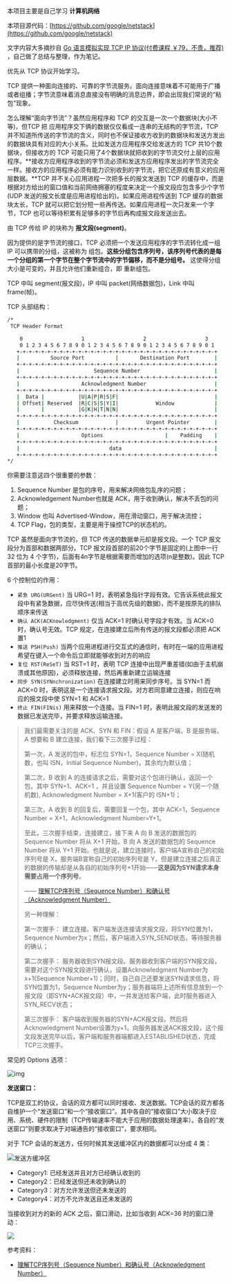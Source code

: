 本项目主要是自己学习 **计算机网络**

本项目源代码：[https://github.com/google/netstack](https://github.com/google/netstack)

文字内容大多摘抄自 [Go 语言模拟实现 TCP IP 协议(付费课程 ￥79，不贵，推荐)](https://www.lanqiao.cn/courses/1300) ，自己做了总结与整理，作为笔记。

优先从 TCP 协议开始学习。

TCP 提供一种面向连接的、可靠的字节流服务。面向连接意味着不可能用于广播或者组播；字节流意味着消息直接没有明确的消息边界，即会出现我们常说的“粘包”现象。

怎么理解“面向字节流”？虽然应用程序和 TCP 的交互是一次一个数据块(大小不等)，但TCP 把 应用程序交下俩的数据仅仅看成一连串的无结构的字节流，TCP 并不知道所传送的字节流的含义，同时也不保证接收方收到的数据块和发送方发出的数据块具有对应的大小关系。比如发送方应用程序交给发送方的 TCP 共10个数据块，但接收方的 TCP 可能只用了4个数据块就把收到的字节流交付上层的应用程序。**接收方应用程序收到的字节流必须和发送方应用程序发出的字节流完全一样。接收方的应用程序必须有能力识别收到的字节流，把它还原成有意义的应用层数据。**TCP 并不关心应用进程一次把多长的报文发送到 TCP 的缓存中，而是根据对方给出的窗口值和当前网络拥塞的程度来决定一个报文段应包含多少个字节(UDP 发送的报文长度是应用进程给出的)。如果应用进程传送到 TCP 缓存的数据块太长，TCP 就可以把它划分短一些再传送。如果应用进程一次只发来一个字节，TCP 也可以等待积累有足够多的字节后再构成报文段发送出去。

由 TCP 传给 IP 的块称为 **报文段(segment)**。

因为提供的是字节流的接口，TCP 必须把一个发送应用程序的字节流转化成一组 IP 可以携带的分组，这被称为 组包。**这些分组包含序列号，该序列号代表的是每一个分组的第一个字节在整个字节流中的字节偏移，而不是分组号。** 这使得分组大小是可变的，并且允许他们重新组合，即 重新组包。

TCP 中叫 segment(报文段)，IP 中叫 packet(网络数据包)，Link 中叫 frame(帧)。

TCP 头部结构：

```bash
/*
 TCP Header Format

    0                   1                   2                   3
    0 1 2 3 4 5 6 7 8 9 0 1 2 3 4 5 6 7 8 9 0 1 2 3 4 5 6 7 8 9 0 1
   +-+-+-+-+-+-+-+-+-+-+-+-+-+-+-+-+-+-+-+-+-+-+-+-+-+-+-+-+-+-+-+-+
   |          Source Port          |       Destination Port        |
   +-+-+-+-+-+-+-+-+-+-+-+-+-+-+-+-+-+-+-+-+-+-+-+-+-+-+-+-+-+-+-+-+
   |                        Sequence Number                        |
   +-+-+-+-+-+-+-+-+-+-+-+-+-+-+-+-+-+-+-+-+-+-+-+-+-+-+-+-+-+-+-+-+
   |                    Acknowledgment Number                      |
   +-+-+-+-+-+-+-+-+-+-+-+-+-+-+-+-+-+-+-+-+-+-+-+-+-+-+-+-+-+-+-+-+
   |  Data |           |U|A|P|R|S|F|                               |
   | Offset| Reserved  |R|C|S|S|Y|I|            Window             |
   |       |           |G|K|H|T|N|N|                               |
   +-+-+-+-+-+-+-+-+-+-+-+-+-+-+-+-+-+-+-+-+-+-+-+-+-+-+-+-+-+-+-+-+
   |           Checksum            |         Urgent Pointer        |
   +-+-+-+-+-+-+-+-+-+-+-+-+-+-+-+-+-+-+-+-+-+-+-+-+-+-+-+-+-+-+-+-+
   |                    Options                    |    Padding    |
   +-+-+-+-+-+-+-+-+-+-+-+-+-+-+-+-+-+-+-+-+-+-+-+-+-+-+-+-+-+-+-+-+
   |                             data                              |
   +-+-+-+-+-+-+-+-+-+-+-+-+-+-+-+-+-+-+-+-+-+-+-+-+-+-+-+-+-+-+-+-+
*/
```

你需要注意这四个很重要的参数：

1.  Sequence Number 是包的序号，用来解决网络包乱序的问题；
2.  Acknowledgement Number也就是 ACK，用于收到确认，解决不丢包的问题；
3.  Window 也叫 Advertised-Window，用在滑动窗口，用于解决流控；
4.  TCP Flag，包的类型，主要是用于操控TCP的状态机的。

TCP 虽然是面向字节流的，但 TCP 传送的数据单元却是报文段。一个 TCP 报文段分为首部和数据两部分。TCP 报文段首部的前20个字节是固定的(上图中一行 32 位为 4 个字节)，后面有4n字节是根据需要而增加的选项(n是整数)。因此 TCP 首部的最小长度是20字节。

6 个控制位的作用：

-   `紧急 URG(URGent)` 当 URG=1 时，表明紧急指针字段有效。它告诉系统此报文段中有紧急数据，应尽快传送(相当于高优先级的数据)，而不是按原先的排队顺序来传送
-   `确认 ACK(ACKnowledgment)` 仅当 ACK=1 时确认号字段才有效。当 ACK=0 时，确认号无效。TCP 规定，在连接建立后所有传送的报文段都必须把 ACK 置1
-   `推送 PSH(Push)` 当两个应用进程进行交互式的通信时，有时在一端的应用进程希望在键入一个命令后立即就能够收到对方的响应
-   `复位 RST(ReSeT)` 当 RST=1 时，表明 TCP 连接中出现严重差错(如由于主机崩溃或其他原因)，必须释放连接，然后再重新建立运输连接
-   `同步 SYN(SYNnchronization)` 在连接建立时用来同步序号。当 SYN=1 而 ACK=0 时，表明这是一个连接请求报文段。对方若同意建立连接，则应在响应的报文段中使 SYN=1 和 ACK=1
-   `终止 FIN(FINis)` 用来释放一个连接。当 FIN=1 时，表明此报文段的发送发的数据已发送完毕，并要求释放运输连接。

>   我们最需要关注的是 ACK、SYN 和 FIN：假设 A 是客户端，B 是服务端，A 想要和 B 建立连接，我们看下三次握手过程：
>
>   第一次，A 发送的包中，标志位 SYN=1，Sequence Number = X(随机数，也叫 ISN，Initial Sequence Number)，其余均为默认值；
>
>   第二次，B 收到 A 的连接请求之后，需要对这个包进行确认，返回一个包，其中 SYN=1、ACK=1 ，并且设置 Sequence Number = Y(另一个随机数), Acknowledgment Number = X+1(客户的 ISN+1)；
>
>   第三次，A 收到 B 的回复后，需要回复一个包，其中 ACK=1，Sequence Number = X+1，Acknowledgment Number=Y+1。
>
>   至此，三次握手结束，连接建立，接下来 A 向 B 发送的数据包的 Sequence Number 将从 X+1 开始，B 向 A 发送的数据包的 Sequence Number 将从 Y+1 开始。也就是说，建立连接时，客户端A宣称自己的初始序列号是 X，服务端B宣称自己的初始序列号是 Y，但是建立连接之后真正的数据的传输却是从各自的初始序列号+1开始——**这是因为SYN请求本身需要占用一个序列号**。
>
>   —— [理解TCP序列号（Sequence Number）和确认号（Acknowledgment Number）](https://xzchsia.github.io/2020/08/31/tcp-seq-ack/)
>
>   
>
>   另一种理解：
>
>   第一次握手： 建立连接。客户端发送连接请求报文段，将SYN位置为1，Sequence Number为x；然后，客户端进入SYN_SEND状态，等待服务器的确认；
>
>   第二次握手： 服务器收到SYN报文段。服务器收到客户端的SYN报文段，需要对这个SYN报文段进行确认，设置Acknowledgment Number为x+1(Sequence Number+1)；同时，自己自己还要发送SYN请求信息，将SYN位置为1，Sequence Number为y；服务器端将上述所有信息放到一个报文段（即SYN+ACK报文段）中，一并发送给客户端，此时服务器进入SYN_RECV状态；
>
>   第三次握手： 客户端收到服务器的SYN+ACK报文段。然后将Acknowledgment Number设置为y+1，向服务器发送ACK报文段，这个报文段发送完毕以后，客户端和服务器端都进入ESTABLISHED状态，完成TCP三次握手。

常见的 Options 选项：

![img](https://pic1.zhimg.com/80/v2-ae6ac6f9a358b2289c21ed9672a84bec_720w.jpg)



**发送窗口：**

TCP是双工的协议，会话的双方都可以同时接收、发送数据。TCP会话的双方都各自维护一个“发送窗口”和一个“接收窗口”。其中各自的“接收窗口”大小取决于应用、系统、硬件的限制（TCP传输速率不能大于应用的数据处理速率）。各自的“发送窗口”则要求取决于对端通告的“接收窗口”，要求相同。

对于 TCP 会话的发送方，任何时候其发送缓冲区内的数据都可以分成 4 类：

![发送方缓冲区](https://img-blog.csdn.net/20160906081402924)

-   Category1: 已经发送并且对方已经确认收到的
-   Category2：已经发送但还未收到确认的
-   Category3：对方允许发送但还未发送的
-   Category4：对方不允许发送且还未发送的

当接收到对方的新的 ACK 之后，窗口滑动，比如当收到 ACK=36 时的窗口滑动：

![](http://static.oschina.net/uploads/space/2015/0730/110101_XiAd_1469576.jpg)

参考资料：

-   [理解TCP序列号（Sequence Number）和确认号（Acknowledgment Number）](https://xzchsia.github.io/2020/08/31/tcp-seq-ack/)